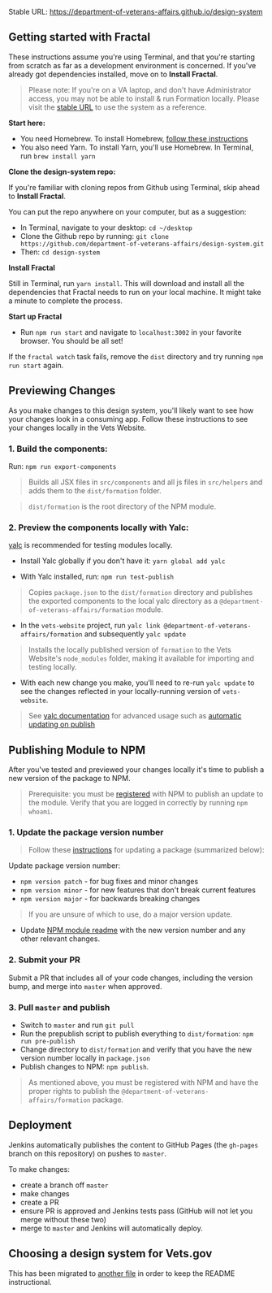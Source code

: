 Stable URL: https://department-of-veterans-affairs.github.io/design-system

## Getting started with Fractal

These instructions assume you're using Terminal, and that you're starting from scratch as far as a development environment is concerned. If you've already got dependencies installed, move on to **Install Fractal**.

> Please note: If you're on a VA laptop, and don't have Administrator access, you may not be able to install & run Formation locally. Please visit the [stable URL](https://department-of-veterans-affairs.github.io/design-system) to use the system as a reference.

**Start here:**

- You need Homebrew. To install Homebrew, [follow these instructions](https://www.howtogeek.com/211541/homebrew-for-os-x-easily-installs-desktop-apps-and-terminal-utilities/)
- You also need Yarn. To install Yarn, you'll use Homebrew. In Terminal, run `brew install yarn`

**Clone the design-system repo:**

If you're familiar with cloning repos from Github using Terminal, skip ahead to **Install Fractal**.

You can put the repo anywhere on your computer, but as a suggestion:
- In Terminal, navigate to your desktop: `cd ~/desktop`
- Clone the Github repo by running: `git clone https://github.com/department-of-veterans-affairs/design-system.git`
- Then: `cd design-system`

**Install Fractal**

Still in Terminal, run `yarn install`. This will download and install all the dependencies that Fractal needs to run on your local machine. It might take a minute to complete the process.

**Start up Fractal**

* Run `npm run start` and navigate to `localhost:3002` in your favorite browser. You should be all set!

If the `fractal watch` task fails, remove the `dist` directory and try running `npm run start` again.

## Previewing Changes

As you make changes to this design system, you'll likely want to see how your changes look in a consuming app. Follow these instructions to see your changes locally in the Vets Website.

### 1. Build the components:

Run: `npm run export-components`

> Builds all JSX files in `src/components` and all js files in `src/helpers` and adds them to the `dist/formation` folder.

> `dist/formation` is the root directory of the NPM module.

### 2. Preview the components locally with Yalc:

[yalc](https://github.com/whitecolor/yalc) is recommended for testing modules locally.

* Install Yalc globally if you don't have it: `yarn global add yalc`

* With Yalc installed, run: `npm run test-publish`

> Copies `package.json` to the `dist/formation` directory and publishes the exported components to the local yalc directory as a `@department-of-veterans-affairs/formation` module.

* In the `vets-website` project, run `yalc link @department-of-veterans-affairs/formation` and subsequently `yalc update`

> Installs the locally published version of `formation` to the Vets Website's `node_modules` folder, making it available for importing and testing locally.

* With each new change you make, you'll need to re-run `yalc update` to see the changes reflected in your locally-running version of `vets-website`.

> See [yalc documentation](https://www.npmjs.com/package/yalc#usage) for advanced usage such as [automatic updating on publish](https://www.npmjs.com/package/yalc#pushing-updates-automatically-to-all-installations)

## Publishing Module to NPM

After you've tested and previewed your changes locally it's time to publish a new version of the package to NPM.

> Prerequisite: you must be [registered](https://docs.npmjs.com/getting-started/publishing-npm-packages) with NPM to publish an update to the module. Verify that you are logged in correctly by running `npm whoami`.

### 1. Update the package version number

> Follow these [instructions](https://docs.npmjs.com/getting-started/publishing-npm-packages#how-to-update-the-version-number) for updating a package (summarized below):

Update package version number:

- `npm version patch` - for bug fixes and minor changes
- `npm version minor` - for new features that don't break current features
- `npm version major` - for backwards breaking changes

> If you are unsure of which to use, do a major version update.

* Update [NPM module readme](module-readme.md) with the new version number and any other relevant changes.

### 2. Submit your PR

Submit a PR that includes all of your code changes, including the version bump, and merge into `master` when approved.

### 3. Pull `master` and publish

* Switch to `master` and run `git pull`
* Run the prepublish script to publish everything to `dist/formation`: `npm run pre-publish`
* Change directory to `dist/formation` and verify that you have the new version number locally in `package.json`
* Publish changes to NPM: `npm publish`.

> As mentioned above, you must be registered with NPM and have the proper rights to publish the `@department-of-veterans-affairs/formation` package.

## Deployment

Jenkins automatically publishes the content to GitHub Pages (the `gh-pages` branch on this repository) on pushes to `master`.

To make changes:

- create a branch off `master`
- make changes
- create a PR
- ensure PR is approved and Jenkins tests pass (GitHub will not let you merge without these two)
- merge to `master` and Jenkins will automatically deploy.

## Choosing a design system for Vets.gov

This has been migrated to [another file](research.md) in order to keep the README instructional.
